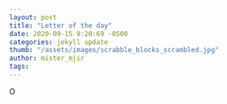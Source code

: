 ```yaml
---
layout: post
title: "Letter of the day"
date: 2020-09-15 9:20:69 -0500
categories: jekyll update
thumb: "/assets/images/scrabble_blocks_scrambled.jpg"
author: mister_mjir
tags:
---
```

O
